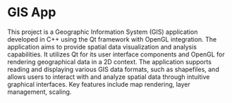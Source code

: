 # GIS App
This project is a Geographic Information System (GIS) application developed in C++ using the Qt framework with OpenGL integration. 
The application aims to provide spatial data visualization and analysis capabilities. 
It utilizes Qt for its user interface components and OpenGL for rendering geographical data in a 2D context. 
The application supports reading and displaying various GIS data formats, 
such as shapefiles, and allows users to interact with and analyze spatial data through intuitive graphical interfaces.
Key features include map rendering, layer management, scaling.
